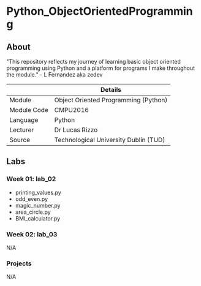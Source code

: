 # Python_ObjectOrientedProgramming

## About

"This repository reflects my journey of learning basic object oriented programming using Python and a platform for programs I make throughout the module." - L Fernandez aka zedev

|  | Details |
|-----------|-----------|
| Module | Object Oriented Programming (Python) |
| Module Code | CMPU2016 |
| Language | Python |
| Lecturer |  Dr Lucas Rizzo |
| Source | Technological University Dublin (TUD) |


## Labs
### Week 01: lab_02
- printing_values.py
- odd_even.py
- magic_number.py
- area_circle.py
- BMI_calculator.py

### Week 02: lab_03
N/A

### Projects
N/A